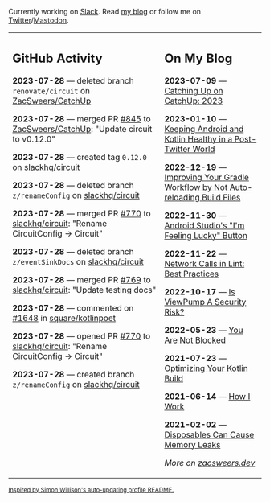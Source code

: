 Currently working on [Slack](https://slack.com/). Read [my blog](https://zacsweers.dev/) or follow me on [Twitter](https://twitter.com/ZacSweers)/[Mastodon](https://hachyderm.io/@ZacSweers).

<table><tr><td valign="top" width="60%">

## GitHub Activity
<!-- githubActivity starts -->
**2023-07-28** — deleted branch `renovate/circuit` on [ZacSweers/CatchUp](https://github.com/ZacSweers/CatchUp)

**2023-07-28** — merged PR [#845](https://github.com/ZacSweers/CatchUp/pull/845) to [ZacSweers/CatchUp](https://github.com/ZacSweers/CatchUp): "Update circuit to v0.12.0"

**2023-07-28** — created tag `0.12.0` on [slackhq/circuit](https://github.com/slackhq/circuit)

**2023-07-28** — deleted branch `z/renameConfig` on [slackhq/circuit](https://github.com/slackhq/circuit)

**2023-07-28** — merged PR [#770](https://github.com/slackhq/circuit/pull/770) to [slackhq/circuit](https://github.com/slackhq/circuit): "Rename CircuitConfig -> Circuit"

**2023-07-28** — deleted branch `z/eventSinkDocs` on [slackhq/circuit](https://github.com/slackhq/circuit)

**2023-07-28** — merged PR [#769](https://github.com/slackhq/circuit/pull/769) to [slackhq/circuit](https://github.com/slackhq/circuit): "Update testing docs"

**2023-07-28** — commented on [#1648](https://github.com/square/kotlinpoet/issues/1648#issuecomment-1656398012) in [square/kotlinpoet](https://github.com/square/kotlinpoet)

**2023-07-28** — opened PR [#770](https://github.com/slackhq/circuit/pull/770) to [slackhq/circuit](https://github.com/slackhq/circuit): "Rename CircuitConfig -> Circuit"

**2023-07-28** — created branch `z/renameConfig` on [slackhq/circuit](https://github.com/slackhq/circuit)
<!-- githubActivity ends -->
</td><td valign="top" width="40%">

## On My Blog
<!-- blog starts -->
**2023-07-09** — [Catching Up on CatchUp: 2023](https://www.zacsweers.dev/catching-up-on-catchup-2023/)

**2023-01-10** — [Keeping Android and Kotlin Healthy in a Post-Twitter World](https://www.zacsweers.dev/keeping-android-healthy/)

**2022-12-19** — [Improving Your Gradle Workflow by Not Auto-reloading Build Files](https://www.zacsweers.dev/improving-your-workflow-by-not-auto-reloading-build-files/)

**2022-11-30** — [Android Studio's "I'm Feeling Lucky" Button](https://www.zacsweers.dev/android-studios-im-feeling-lucky-button/)

**2022-11-22** — [Network Calls in Lint: Best Practices](https://www.zacsweers.dev/network-calls-in-lint-best-practices/)

**2022-10-17** — [Is ViewPump A Security Risk?](https://www.zacsweers.dev/is-viewpump-a-security-risk/)

**2022-05-23** — [You Are Not Blocked](https://www.zacsweers.dev/you-are-not-blocked/)

**2021-07-23** — [Optimizing Your Kotlin Build](https://www.zacsweers.dev/optimizing-your-kotlin-build/)

**2021-06-14** — [How I Work](https://www.zacsweers.dev/how-i-work/)

**2021-02-02** — [Disposables Can Cause Memory Leaks](https://www.zacsweers.dev/disposables-can-cause-memory-leaks/)
<!-- blog ends -->
_More on [zacsweers.dev](https://zacsweers.dev/)_
</td></tr></table>

<sub><a href="https://simonwillison.net/2020/Jul/10/self-updating-profile-readme/">Inspired by Simon Willison's auto-updating profile README.</a></sub>